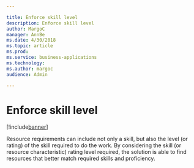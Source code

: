 ```yaml
---

title: Enforce skill level
description: Enforce skill level
author: MargoC
manager: AnnBe
ms.date: 4/30/2018
ms.topic: article
ms.prod: 
ms.service: business-applications
ms.technology: 
ms.author: margoc
audience: Admin

---
```

#  Enforce skill level  




[!include[banner](../../../../includes/banner.md)]

Resource requirements can include not only a skill, but also the level (or
rating) of the skill required to do the work. By considering the skill (or
resource characteristic) rating level required, the solution is able to find
resources that better match required skills and proficiency.

